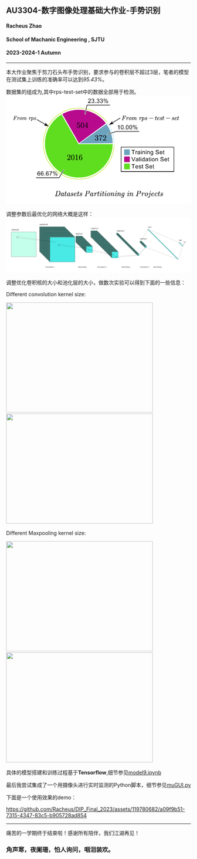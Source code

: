 ## AU3304-数字图像处理基础大作业-手势识别
#### Racheus Zhao
#### School of Machanic Engineering , SJTU
#### 2023-2024-1 Autumn
---
本大作业聚焦于剪刀石头布手势识别，要求参与的卷积层不超过3层，笔者的模型在测试集上训练的准确率可以达到*95.43%*。

数据集的组成为,其中rps-test-set中的数据全部用于检测。
![Insert error!](Images/Data_Construction.png)

调整参数后最优化的网络大概是这样：
![Insert error!](Images/conv_network.png)

调整优化卷积核的大小和池化层的大小，做数次实验可以得到下面的一些信息：

Different convolution kernel size:

<img src="Images/conv_ker.png" width="400" height="300"><img src="Images/accofconv.png" width="400" height="300">

Different Maxpooling kernel size:

<img src="Images/pooling_ker.png" width="400" height="300"><img src="Images/accofpooling.png" width="400" height="300">

具体的模型搭建和训练过程基于**Tensorflow**,细节参见[model9.ipynb](./model9.ipynb)

最后我尝试集成了一个用摄像头进行实时监测的Python脚本，细节参见[muGUI.py](./myGUI.py)

下面是一个使用效果的demo：

https://github.com/Racheus/DIP_Final_2023/assets/119780682/a09f9b51-7315-4347-83c5-b905728ad854

---

痛苦的一学期终于结束啦！感谢所有陪伴，我们江湖再见！

### 角声寒，夜阑珊，怕人询问，咽泪装欢。
